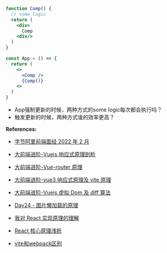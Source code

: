 ```jsx
function Comp() {
  // some logic
  return (
    <div>
      Comp
    <div/>
  )
}
```

```jsx
const App = () => {
  return (
    <>
      <Comp />
      {Comp()}
    <>
  )
}
```

- App强制更新的时候，两种方式的some logic每次都会执行吗？
- 触发更新的时候，两种方式谁的效率更高？

**References:**

- [字节阿里前端面经 2022 年 2 月](https://juejin.cn/post/7072168887344693256)

- [大前端进阶-Vuejs 响应式原理剖析](https://segmentfault.com/a/1190000023663027?utm_source=sf-similar-article)
- [大前端进阶-Vue-router 原理](https://segmentfault.com/a/1190000023662742)
- [大前端进阶-vue3 响应式原理及 vite 原理](https://segmentfault.com/a/1190000037666187)
- [大前端进阶-Vuejs 虚拟 Dom 及 diff 算法](https://segmentfault.com/a/1190000023675996)

- [Day24 - 图片懒加载的原理](https://juejin.cn/post/7056794350361477134)

- [我对 React 实现原理的理解](https://www.51cto.com/article/713312.html)
- [React 核心原理浅析](https://juejin.cn/post/6987197729046790175)

- [vite和webpack区别](https://static.kancloud.cn/vvmily_king/vvmily/2765290)

